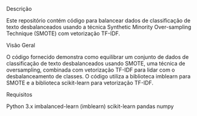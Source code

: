 Descrição

Este repositório contém código para balancear dados de classificação de texto desbalanceados usando a técnica Synthetic Minority Over-sampling Technique (SMOTE) com vetorização TF-IDF.

Visão Geral

O código fornecido demonstra como equilibrar um conjunto de dados de classificação de texto desbalanceados usando SMOTE, uma técnica de oversampling, combinada com vetorização TF-IDF para lidar com o desbalanceamento de classes. O código utiliza a biblioteca imblearn para SMOTE e a biblioteca scikit-learn para vetorização TF-IDF.

Requisitos

Python 3.x
imbalanced-learn (imblearn)
scikit-learn
pandas
numpy
